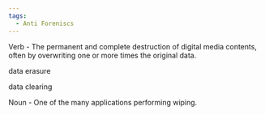 ```yaml
---
tags:
  - Anti Foreniscs 
---
```

Verb - The permanent and complete destruction of digital media contents,
often by overwriting one or more times the original data.

data erasure

data clearing

Noun - One of the many applications performing wiping.